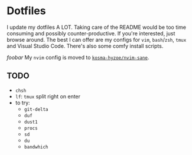 # Dotfiles

I update my dotfiles A LOT. Taking care of the README would be too time
consuming and possibly counter-productive. If you're interested, just browse
around. The best I can offer are my configs for `vim`, `bash`/`zsh`,
`tmux` and Visual Studio Code. There's also some comfy install scripts.

*foobar*
My `nvim` config is moved to [`kosma-hyzoe/nvim-sane`](https://github.com/kosma-hyzoe/nvim-sane).

## TODO

* `chsh`
* `lf`: `tmux` split right on enter
* to try:
  * `git-delta`
  * `duf`
  * `dust1`
  * `procs`
  * `sd`
  * `du`
  * `bandwhich`
